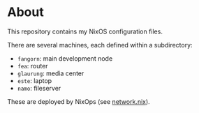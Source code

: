 # About

This repository contains my NixOS configuration files.

There are several machines, each defined within a subdirectory:

- `fangorn`: main development node
- `fea`: router
- `glaurung`: media center
- `este`: laptop
- `namo`: fileserver

These are deployed by NixOps (see [network.nix](./network.nix)).
